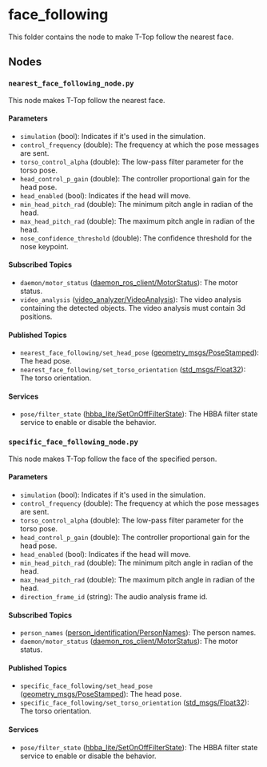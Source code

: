 # face_following

This folder contains the node to make T-Top follow the nearest face.

## Nodes

### `nearest_face_following_node.py`

This node makes T-Top follow the nearest face.

#### Parameters

- `simulation` (bool): Indicates if it's used in the simulation.
- `control_frequency` (double): The frequency at which the pose messages are sent.
- `torso_control_alpha` (double): The low-pass filter parameter for the torso pose.
- `head_control_p_gain` (double): The controller proportional gain for the head pose.
- `head_enabled` (bool): Indicates if the head will move.
- `min_head_pitch_rad` (double): The minimum pitch angle in radian of the head.
- `max_head_pitch_rad` (double): The maximum pitch angle in radian of the head.
- `nose_confidence_threshold` (double): The confidence threshold for the nose keypoint.

#### Subscribed Topics

- `daemon/motor_status` ([daemon_ros_client/MotorStatus](../../daemon_ros_client/msg/MotorStatus.msg)): The motor status.
- `video_analysis` ([video_analyzer/VideoAnalysis](../../perceptions/video_analyzer/msg/VideoAnalysis.msg)): The video
  analysis containing the detected objects. The video analysis must contain 3d positions.

#### Published Topics

- `nearest_face_following/set_head_pose` ([geometry_msgs/PoseStamped](http://docs.ros.org/en/noetic/api/geometry_msgs/html/msg/PoseStamped.html)):
  The head pose.
- `nearest_face_following/set_torso_orientation` ([std_msgs/Float32](http://docs.ros.org/en/noetic/api/std_msgs/html/msg/Float32.html)):
  The torso orientation.

#### Services

- `pose/filter_state` ([hbba_lite/SetOnOffFilterState](../../hbba_lite/srv/SetOnOffFilterState.srv)): The HBBA filter
  state service to enable or disable the behavior.


### `specific_face_following_node.py`

This node makes T-Top follow the face of the specified person.

#### Parameters

- `simulation` (bool): Indicates if it's used in the simulation.
- `control_frequency` (double): The frequency at which the pose messages are sent.
- `torso_control_alpha` (double): The low-pass filter parameter for the torso pose.
- `head_control_p_gain` (double): The controller proportional gain for the head pose.
- `head_enabled` (bool): Indicates if the head will move.
- `min_head_pitch_rad` (double): The minimum pitch angle in radian of the head.
- `max_head_pitch_rad` (double): The maximum pitch angle in radian of the head.
- `direction_frame_id` (string): The audio analysis frame id.

#### Subscribed Topics

- `person_names` ([person_identification/PersonNames](../../perceptions/person_identification/msg/PersonNames.msg)):
  The person names.
- `daemon/motor_status` ([daemon_ros_client/MotorStatus](../../daemon_ros_client/msg/MotorStatus.msg)): The motor status.

#### Published Topics

- `specific_face_following/set_head_pose` ([geometry_msgs/PoseStamped](http://docs.ros.org/en/noetic/api/geometry_msgs/html/msg/PoseStamped.html)):
  The head pose.
- `specific_face_following/set_torso_orientation` ([std_msgs/Float32](http://docs.ros.org/en/noetic/api/std_msgs/html/msg/Float32.html)):
  The torso orientation.

#### Services

- `pose/filter_state` ([hbba_lite/SetOnOffFilterState](../../hbba_lite/srv/SetOnOffFilterState.srv)): The HBBA filter
  state service to enable or disable the behavior.
